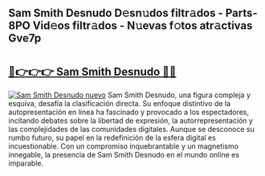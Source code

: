 ## Sam Smith Desnudo D𝚎sn𝚞dos filtr𝚊dos - Parts-8PO Vid𝚎os filtr𝚊dos - N𝚞evas f𝚘tos atr𝚊ctivas Gve7p

# <h2><a href="http://mbcn6c.tromn.icu/?c=Sam+Smith+Desnudo">🔗👉👉👉 Sam Smith Desnudo 🔗🔗</a></h2>

[![Sam Smith Desnudo nuevo](https://i.imgur.com/pEAQMta.gif)](http://mbcn6c.tromn.icu/?c=Sam+Smith+Desnudo)
Sam Smith Desnudo, una figura compleja y esquiva, desafía la clasificación directa. Su enfoque distintivo de la autopresentación en línea ha fascinado y provocado a los espectadores, incitando debates sobre la libertad de expresión, la autorrepresentación y las complejidades de las comunidades digitales. Aunque se desconoce su rumbo futuro, su papel en la redefinición de la esfera digital es incuestionable. Con un compromiso inquebrantable y un magnetismo innegable, la presencia de Sam Smith Desnudo en el mundo online es imparable.
